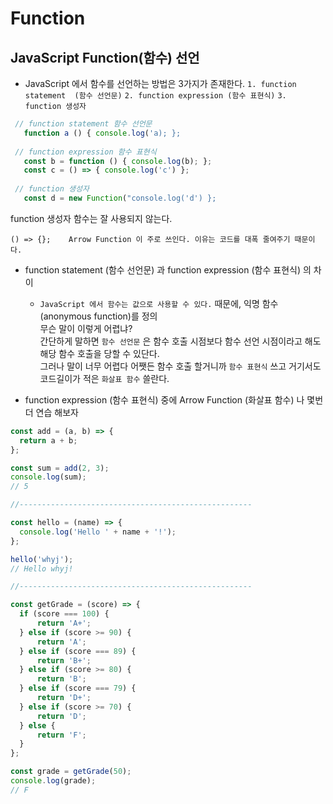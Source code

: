 # Function
## JavaScript Function(함수) 선언
 - JavaScript 에서 함수를 선언하는 방법은 3가지가 존재한다.
 `1. function statement  (함수 선언문)`
 `2. function expression (함수 표현식)`
 `3. function 생성자`  
 ```JavaScript
  // function statement 함수 선언문
    function a () { console.log('a); };
    
  // function expression 함수 표현식
    const b = function () { console.log(b); };
    const c = () => { console.log('c') };
    
  // function 생성자
    const d = new Function("console.log('d') };
 ```
 function 생성자 함수는 잘 사용되지 않는다.
 
 `() => {};    Arrow Function 이 주로 쓰인다. 이유는 코드를 대폭 줄여주기 때문이다.`
  
  - function statement (함수 선언문) 과 function expression (함수 표현식) 의 차이
    - `JavaScript 에서 함수는 값으로 사용할 수 있다.` 때문에, 익명 함수(anonymous function)를 정의  
      무슨 말이 이렇게 어렵냐?  
      간단하게 말하면 `함수 선언문` 은 함수 호출 시점보다 함수 선언 시점이라고 해도 해당 함수 호출을 당할 수 있단다.  
      그러나 말이 너무 어렵다 어쨋든 함수 호출 할거니까 `함수 표현식` 쓰고 거기서도 코드길이가 적은 `화살표 함수` 쓸란다.  
        
        
  - function expression (함수 표현식) 중에 Arrow Function (화살표 함수) 나 몇번 더 연습 해보자
      
  ```JavaScript
  const add = (a, b) => {
    return a + b;
  };
  
  const sum = add(2, 3);
  console.log(sum);
  // 5

//----------------------------------------------------

  const hello = (name) => {
    console.log('Hello ' + name + '!');
  };

  hello('whyj');
  // Hello whyj!

//----------------------------------------------------  
  
  const getGrade = (score) => {
    if (score === 100) {
        return 'A+';
    } else if (score >= 90) {
        return 'A';
    } else if (score === 89) {
        return 'B+';
    } else if (score >= 80) {
        return 'B';
    } else if (score === 79) {
        return 'D+';
    } else if (score >= 70) {
        return 'D';
    } else {
        return 'F';
    }
  };

  const grade = getGrade(50);
  console.log(grade);
  // F
```
 
 
